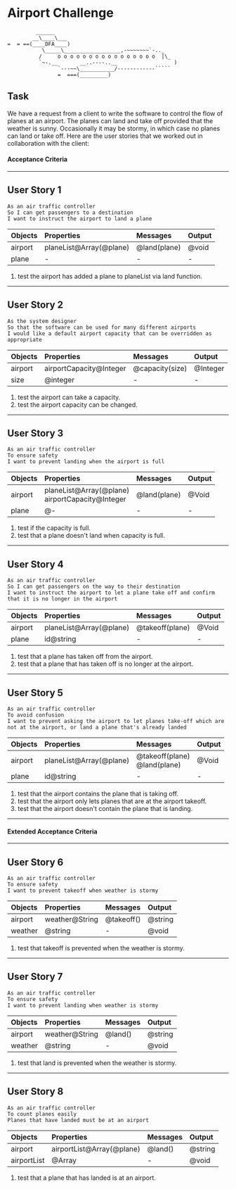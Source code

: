 Airport Challenge
=================

```
         ______
        __\____\___
=  = ==(____DFA____)
           \_____\__________________,-~~~~~~~`-.._
          /     o o o o o o o o o o o o o o o o  |\_
          `~-.__       __..----..__                  )
                `---~~\___________/------------`````
                =  ===(_________)

```


Task
-----

We have a request from a client to write the software to control the flow of planes at an airport. The planes can land and take off provided that the weather is sunny. Occasionally it may be stormy, in which case no planes can land or take off.  Here are the user stories that we worked out in collaboration with the client:


#### Acceptance Criteria
---
## User Story 1
```
As an air traffic controller
So I can get passengers to a destination
I want to instruct the airport to land a plane
```
| Objects | Properties              | Messages     | Output |
| :------ | :---------------------- | :----------- | :----- |
| airport | planeList@Array(@plane) | @land(plane) | @void  |
| plane   | -                       | -            | -      |

1. test the airport has added a plane to planeList via land function.
---

## User Story 2
```
As the system designer
So that the software can be used for many different airports
I would like a default airport capacity that can be overridden as appropriate
```
| Objects | Properties              | Messages        | Output   |
| :------ | :---------------------- | :-------------- | :------- |
| airport | airportCapacity@Integer | @capacity(size) | @Integer |
| size    | @integer                | -               | -        |

1. test the airport can take a capacity. 
2. test the airport capacity can be changed.  
---

## User Story 3
```
As an air traffic controller
To ensure safety
I want to prevent landing when the airport is full
```
| Objects | Properties                                           | Messages     | Output |
| :------ | :--------------------------------------------------- | :----------- | :----- |
| airport | planeList@Array(@plane) <br> airportCapacity@Integer | @land(plane) | @Void  |
| plane   | @-                                                   | -            | -      |

1. test if the capacity is full.
2. test that a plane doesn't land when capacity is full.
---

## User Story 4
```
As an air traffic controller
So I can get passengers on the way to their destination
I want to instruct the airport to let a plane take off and confirm that it is no longer in the airport
```
| Objects | Properties              | Messages        | Output |
| :------ | :---------------------- | :-------------- | :----- |
| airport | planeList@Array(@plane) | @takeoff(plane) | @Void  |
| plane   | id@string               | -               | -      |

1. test that a plane has taken off from the airport.
2. test that a plane that has taken off is no longer at the airport.
---

## User Story 5
```
As an air traffic controller
To avoid confusion
I want to prevent asking the airport to let planes take-off which are not at the airport, or land a plane that's already landed
```
| Objects | Properties              | Messages                          | Output |
| :------ | :---------------------- | :-------------------------------- | :----- |
| airport | planeList@Array(@plane) | @takeoff(plane) <br> @land(plane) | @Void  |
| plane   | id@string               | -                                 | -      |

1. test that the airport contains the plane that is taking off.
2. test that the airport only lets planes that are at the airport takeoff.
3. test that the airport doesn't contain the plane that is landing.
---

#### Extended Acceptance Criteria
---
## User Story 6
```
As an air traffic controller
To ensure safety
I want to prevent takeoff when weather is stormy
```
| Objects | Properties     | Messages   | Output  |
| :------ | :------------- | :--------- | :------ |
| airport | weather@String | @takeoff() | @string |
| weather | @string        | -          | @void   |

1. test that takeoff is prevented when the weather is stormy.
---

## User Story 7
```
As an air traffic controller
To ensure safety
I want to prevent landing when weather is stormy
```
| Objects | Properties     | Messages | Output  |
| :------ | :------------- | :------- | :------ |
| airport | weather@String | @land()  | @string |
| weather | @string        | -        | @void   |

1. test that land is prevented when the weather is stormy.
---

## User Story 8
```
As an air traffic controller
To count planes easily
Planes that have landed must be at an airport
```
| Objects     | Properties                | Messages | Output  |
| :---------- | :------------------------ | :------- | :------ |
| airport     | airportList@Array(@plane) | @land()  | @string |
| airportList | @Array                    | -        | @void   |

1. test that a plane that has landed is at an airport.